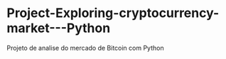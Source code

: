 # Project-Exploring-cryptocurrency-market---Python
Projeto de analise do mercado de Bitcoin com Python
